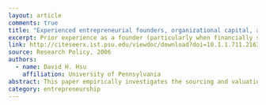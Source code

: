 ```yaml
---
layout: article
comments: true
title: "Experienced entrepreneurial founders, organizational capital, and venture capital funding"
excerpt: Prior experience as a founder (particularly when financially successful) increases likelihood of funding and valuation; higher valuations improve founders' ability to recruit managers themselves, and founding teams with at least one PhD receive higher valuations.
link: http://citeseerx.ist.psu.edu/viewdoc/download?doi=10.1.1.711.2163&rep=rep1&type=pdf
source: Research Policy, 2006
authors:
  - name: David H. Hsu
    affiliation: University of Pennsylvania
abstract: This paper empirically investigates the sourcing and valuation of venture capital (VC) funding among entrepreneurs with varied levels of prior start-up founding experience, academic training, and social capital. Social ties with VCs have been identified as an important precursor to organizational resource attainment and performance, and so this study analyzes the correlates of heterogeneous social links with VCs. I also examine venture valuation, as it reflects enterprise quality and entrepreneurs’ cost of financial capital. Using data from a survey of 149 early stage technology-based start-up firms, I find several notable results. First, prior founding experience (especially financially successful experience) increases both the likelihood of VC funding via a direct tie and venture valuation. Second, founders’ ability to recruit executives via their own social network (as opposed to the VC’s network) is positively associated with venture valuation. Finally, in the emerging (at the time) Internet industry, founding teams with a doctoral degree holder are more likely to be funded via a direct VC tie and receive higher valuations, suggesting a signaling effect. The paper therefore underscores some important dimensions of heterogeneity among VC-backed entrepreneurs.
category: entrepreneurship
---
```

